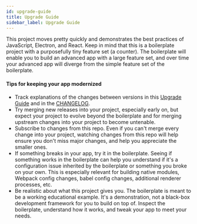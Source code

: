 ```yaml
---
id: upgrade-guide
title: Upgrade Guide
sidebar_label: Upgrade Guide
---
```


This project moves pretty quickly and demonstrates the best practices of JavaScript, Electron, and React. Keep in mind that this is a boilerplate project with a purposefully tiny feature set (a counter). The boilerplate will enable you to build an advanced app with a large feature set, and over time your advanced app will diverge from the simple feature set of the boilerplate.

#### Tips for keeping your app modernized

- Track explanations of the changes between versions in this [Upgrade Guide](https://electron-react-boilerplate.js.org/docs/upgrade-guide#ugrading-to-0170-from-0160) and in the [CHANGELOG](https://github.com/electron-react-boilerplate/electron-react-boilerplate/blob/next/CHANGELOG.md).
- Try merging new releases into your project, especially early on, but expect your project to evolve beyond the boilerplate and for merging upstream changes into your project to become untenable.
- Subscribe to changes from this repo. Even if you can't merge every change into your project, watching changes from this repo will help ensure you don't miss major changes, and help you appreciate the smaller ones.
- If something breaks in your app, try it in the boilerplate. Seeing if something works in the boilerplate can help you understand if it's a configuration issue inherited by the boilerplate or something you broke on your own. This is especially relevant for building native modules, Webpack config changes, babel config changes, additional renderer processes, etc.
- Be realistic about what this project gives you. The boilerplate is meant to be a working educational example. It's a demonstration, not a black-box development framework for you to build on top of. Inspect the boilerplate, understand how it works, and tweak your app to meet your needs.
